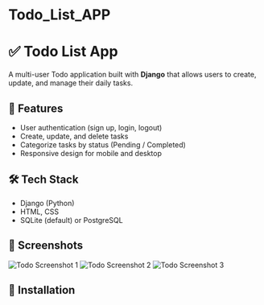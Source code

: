 ﻿# Todo_List_APP
# ✅ Todo List App

A multi-user Todo application built with **Django** that allows users to create, update, and manage their daily tasks.

## 🚀 Features
- User authentication (sign up, login, logout)
- Create, update, and delete tasks
- Categorize tasks by status (Pending / Completed)
- Responsive design for mobile and desktop

## 🛠 Tech Stack
- Django (Python)
- HTML, CSS
- SQLite (default) or PostgreSQL

## 📸 Screenshots
![Todo Screenshot 1](images/todo1.png)
![Todo Screenshot 2](images/todo2.png)
![Todo Screenshot 3](images/todo3.png)

## 🔧 Installation

